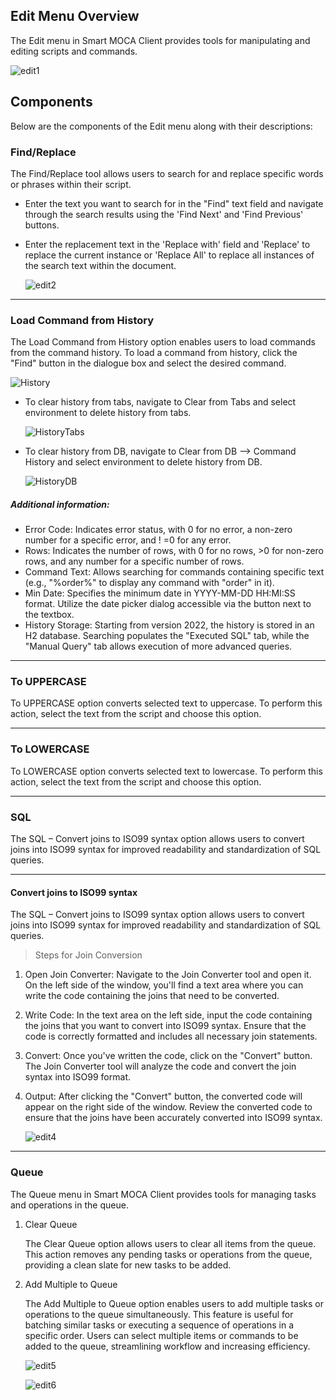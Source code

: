 ## Edit Menu Overview

The Edit menu in Smart MOCA Client provides tools for manipulating and editing scripts and commands. 

![edit1](../.attachments/edit-menu/edit1.png)

## Components

Below are the components of the Edit menu along with their descriptions:

### Find/Replace

The Find/Replace tool allows users to search for and replace specific words or phrases within their script. 

- Enter the text you want to search for in the "Find" text field and navigate through the search results using the 'Find Next' and 'Find Previous' buttons.
- Enter the replacement text in the 'Replace with' field and 'Replace' to replace the current instance or 'Replace All' to replace all instances of the search text within the document.

  ![edit2](../.attachments/edit-menu/edit2.png)

---

### Load Command from History

The Load Command from History option enables users to load commands from the command history. To load a command from history, click the "Find" button in the dialogue box and select the desired command. 

![History](../.attachments/edit-menu/edit3.png)

- To clear history from tabs, navigate to Clear from Tabs and select environment to delete history from tabs.

    ![HistoryTabs](../.attachments/edit-menu/history2.png) 

- To clear history from DB, navigate to Clear from DB --> Command History and select environment to delete history from DB.

    ![HistoryDB](../.attachments/edit-menu/history3.png) 

##### Additional information:

- Error Code: Indicates error status, with 0 for no error, a non-zero number for a specific error, and ! =0 for any error.
- Rows: Indicates the number of rows, with 0 for no rows, >0 for non-zero rows, and any number for a specific number of rows.
- Command Text: Allows searching for commands containing specific text (e.g., "%order%" to display any command with "order" in it).
- Min Date: Specifies the minimum date in YYYY-MM-DD HH:MI:SS format. Utilize the date picker dialog accessible via the button next to the textbox.
- History Storage: Starting from version 2022, the history is stored in an H2 database. Searching populates the "Executed SQL" tab, while the "Manual Query" tab allows execution of more advanced queries.

---

### To UPPERCASE

To UPPERCASE option converts selected text to uppercase. To perform this action, select the text from the script and choose this option.

---

### To LOWERCASE 

To LOWERCASE option converts selected text to lowercase. To perform this action, select the text from the script and choose this option.

---

### SQL

The SQL – Convert joins to ISO99 syntax option allows users to convert joins into ISO99 syntax for improved readability and standardization of SQL queries.

---

####  Convert joins to ISO99 syntax
    
The SQL – Convert joins to ISO99 syntax option allows users to convert joins into ISO99 syntax for improved readability and standardization of SQL queries.

> Steps for Join Conversion

1. Open Join Converter: Navigate to the Join Converter tool and open it. On the left side of the window, you'll find a text area where you can write the code containing the joins that need to be converted.

2. Write Code: In the text area on the left side, input the code containing the joins that you want to convert into ISO99 syntax. Ensure that the code is correctly formatted and includes all necessary join statements.

3. Convert: Once you've written the code, click on the "Convert" button. The Join Converter tool will analyze the code and convert the join syntax into ISO99 format.

4. Output: After clicking the "Convert" button, the converted code will appear on the right side of the window. Review the converted code to ensure that the joins have been accurately converted into ISO99 syntax.

    ![edit4](../.attachments/edit-menu/edit4.png)

---

### Queue

The Queue menu in Smart MOCA Client provides tools for managing tasks and operations in the queue. 

1. Clear Queue
    
    The Clear Queue option allows users to clear all items from the queue. This action removes any pending tasks or operations from the queue, providing a clean slate for new tasks to be added.

2. Add Multiple to Queue
    
    The Add Multiple to Queue option enables users to add multiple tasks or operations to the queue simultaneously. This feature is useful for batching similar tasks or executing a sequence of operations in a specific order. Users can select multiple items or commands to be added to the queue, streamlining workflow and increasing efficiency.

    ![edit5](../.attachments/edit-menu/edit5.png)

    ![edit6](../.attachments/edit-menu/edit6.png)



